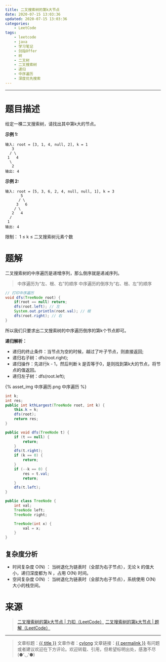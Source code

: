 ```yaml
---
title: 二叉搜索树的第k大节点
date: 2020-07-15 13:03:36
updated: 2020-07-15 13:03:36
categories:
    - LeetCode
tags:
    - leetcode
    - java
    - 学习笔记
    - 剑指Offer
    - 树
    - 二叉树
    - 二叉搜索树
    - 递归
    - 中序遍历
    - 深度优先搜索
---
```

---

# 题目描述

给定一棵二叉搜索树，请找出其中第k大的节点。

**示例 1:**
```
输入: root = [3, 1, 4, null, 2], k = 1
   3
  / \
 1   4
  \
   2
输出: 4
```

**示例 2:**
```
输入: root = [5, 3, 6, 2, 4, null, null, 1], k = 3
       5
      / \
     3   6
    / \
   2   4
  /
 1
输出: 4
```

限制：
1 ≤ k ≤ 二叉搜索树元素个数

<!-- more -->

# 题解

二叉搜索树的中序遍历是递增序列，那么倒序就是递减序列。

> 中序遍历为“左、根、右”的顺序
> 中序遍历的倒序为“右、根、左”的顺序

```java
// 打印中序遍历
void dfs(TreeNode root) {
    if(root == null) return;
    dfs(root.left); // 左
    System.out.println(root.val); // 根
    dfs(root.right); // 右
}
```

所以我们只要求出二叉搜索树的中序遍历倒序的第k个节点即可。

**递归解析：**
* 递归的终止条件：当节点为空的时候，越过了叶子节点，则直接返回;
* 递归右子树：dfs(root.right);
* 递归操作：先进行k - 1，然后判断 k 是否等于0，是则找到第k大的节点，将节点的值返回。
* 递归左子树：dfs(root.left);

{% asset_img 中序遍历.png 中序遍历 %}

```java
int k;
int res;
public int kthLargest(TreeNode root, int k) {
    this.k = k;
    dfs(root);
    return res;
}

public void dfs(TreeNode t) {
    if (t == null) {
        return;
    }
    dfs(t.right);
    if (k == 0) {
        return;
    }
    if (--k == 0) {
        res = t.val;
        return;
    }
    dfs(t.left);
}

public class TreeNode {
    int val;
    TreeNode left;
    TreeNode right;

    TreeNode(int x) {
        val = x;
    }
}
```

## 复杂度分析

* 时间复杂度 Ο(N) ： 当树退化为链表时（全部为右子节点），无论 k 的值大小，递归深度都为 N ，占用 Ο(N) 时间。
* 空间复杂度 Ο(N) ： 当树退化为链表时（全部为右子节点），系统使用 Ο(N) 大小的栈空间。

# 来源
> [二叉搜索树的第k大节点 | 力扣（LeetCode）][1]
> [二叉搜索树的第k大节点 | 题解（LeetCode）][2]

---

> 文章标题：<a href='{{ permalink }}' title='{{ title }}' >{{ title }}</a>
> 文章作者：[cylong](http://www.cylong.com/about/ "cylong")
> 文章链接：<a href='{{ permalink }}' title='{{ title }}' >{{ permalink }}</a>
> 有问题或者建议欢迎在下方评论。欢迎转载、引用，但希望标明出处，感激不尽(●'◡'●)

[1]: https://leetcode-cn.com/problems/er-cha-sou-suo-shu-de-di-kda-jie-dian-lcof/ "二叉搜索树的第k大节点 | 力扣（LeetCode）"
[2]: https://leetcode-cn.com/problems/er-cha-sou-suo-shu-de-di-kda-jie-dian-lcof/solution/mian-shi-ti-54-er-cha-sou-suo-shu-de-di-k-da-jie-d/ "二叉搜索树的第k大节点 | 题解（LeetCode）"
